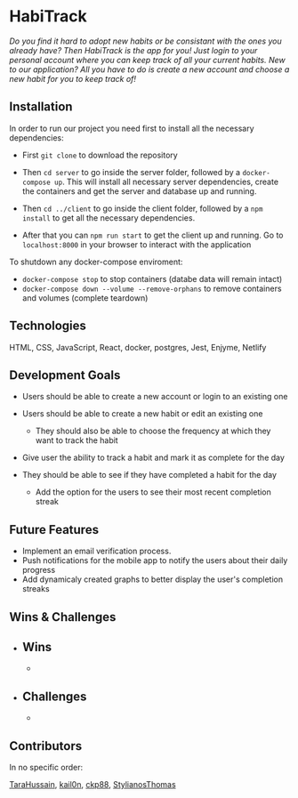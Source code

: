 # HabiTrack

*Do you find it hard to adopt new habits or be consistant with the ones you already have? Then HabiTrack is the app for you!
Just login to your personal account where you can keep track of all your current habits.
New to our application? All you have to do is create a new account and choose a new habit for you to keep track of!*


## Installation

In order to run our project you need first to install all the necessary dependencies: 

- First `git clone` to download the repository
- Then `cd server` to go inside the server folder, followed by a `docker-compose up`.
This will install all necessary server dependencies, create the containers and get the server and database up and running.

- Then `cd ../client` to go inside the client folder, followed by a `npm install` to get all the necessary dependencies.
- After that you can `npm run start` to get the client up and running.
Go to `localhost:8000` in your browser to interact with the application

To shutdown any docker-compose enviroment:
- `docker-compose stop` to stop containers (databe data will remain intact)
- `docker-compose down --volume --remove-orphans` to remove containers and volumes (complete teardown)


## Technologies

HTML, CSS, JavaScript, React, docker, postgres, Jest, Enjyme, Netlify


## Development Goals

- Users should be able to create a new account or login to an existing one

- Users should be able to create a new habit or edit an existing one
    - They should also be able to choose the frequency at which they want to track the habit

- Give user the ability to track a habit and mark it as complete for the day

- They should be able to see if they have completed a habit for the day
    - Add the option for the users to see their most recent completion streak


## Future Features

- Implement an email verification process.
- Push notifications for the mobile app to notify the users about their daily progress
- Add dynamicaly created graphs to better display the user's completion streaks


## Wins & Challenges

- Wins
    - 
    - 

- Challenges
    - 
    - 


## Contributors

In no specific order:

[TaraHussain](https://github.com/TaraHussain),
[kail0n](https://github.com/kail0n),
[ckp88](https://github.com/ckp88),
[StylianosThomas](https://github.com/StylianosThomas)